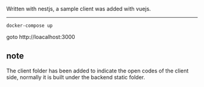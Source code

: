 Written with nestjs, a sample client was added with vuejs.    

-------------
```docker-compose up```

goto http://loacalhost:3000


## note
The client folder has been added to indicate the open codes of the client side, normally it is built under the backend static folder.